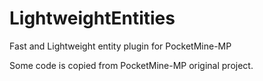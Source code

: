# LightweightEntities
Fast and Lightweight entity plugin for PocketMine-MP

Some code is copied from PocketMine-MP original project.
